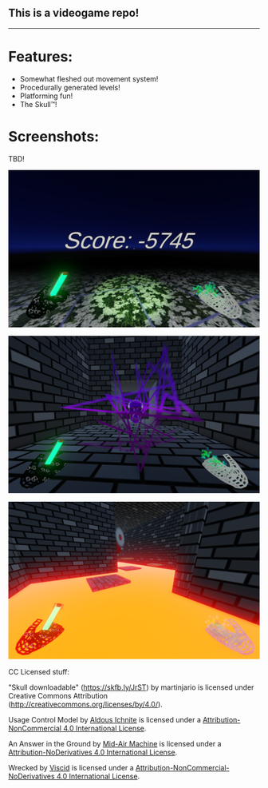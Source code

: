 ## This is a videogame repo!

---

# Features:

- Somewhat fleshed out movement system!
- Procedurally generated levels!
- Platforming fun!
- The Skull™️!

# Screenshots:

TBD!

![Dazzling Sights](DocsScreens/1.png)

![Dazzling Sights](DocsScreens/2.png)

![Dazzling Sights](DocsScreens/3.png)

CC Licensed stuff:

"Skull downloadable" (https://skfb.ly/JrST) by martinjario is licensed under Creative Commons Attribution (http://creativecommons.org/licenses/by/4.0/).

Usage Control Model by [Aldous Ichnite](https://freemusicarchive.org/music/aldous-ichnite/contact) is licensed under a [Attribution-NonCommercial 4.0 International License](https://creativecommons.org/licenses/by-nc/4.0).

An Answer in the Ground by [Mid-Air Machine](https://freemusicarchive.org/music/Ask%20Again/contact) is licensed under a [Attribution-NoDerivatives 4.0 International License](https://creativecommons.org/licenses/by-nd/4.0). 

Wrecked by [Viscid](https://freemusicarchive.org/music/viscid/contact) is licensed under a [Attribution-NonCommercial-NoDerivatives 4.0 International License](https://creativecommons.org/licenses/by-nc-nd/4.0/). 